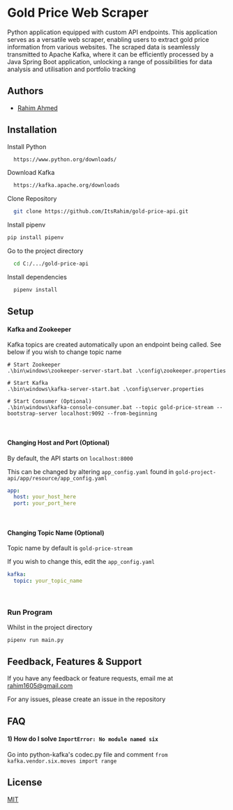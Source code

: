 
# Gold Price Web Scraper

Python application equipped with custom API endpoints. This application serves as a versatile web scraper, enabling users to extract gold price information from various websites. The scraped data is seamlessly transmitted to Apache Kafka, where it can be efficiently processed by a Java Spring Boot application, unlocking a range of possibilities for data analysis and utilisation and portfolio tracking


## Authors

- [Rahim Ahmed](https://www.github.com/ItsRahim)


## Installation

Install Python

```bash
  https://www.python.org/downloads/
```

Download Kafka
```bash
  https://kafka.apache.org/downloads
```

Clone Repository

```bash
  git clone https://github.com/ItsRahim/gold-price-api.git
```

Install pipenv
```bash
pip install pipenv
```

Go to the project directory

```bash
  cd C:/.../gold-price-api
```

Install dependencies

```bash
  pipenv install
```

## Setup
#### Kafka and Zookeeper
Kafka topics are created automatically upon an endpoint being called. See below if you wish to change topic name

```commandline
# Start Zookeeper
.\bin\windows\zookeeper-server-start.bat .\config\zookeeper.properties

# Start Kafka
.\bin\windows\kafka-server-start.bat .\config\server.properties

# Start Consumer (Optional)
.\bin\windows\kafka-console-consumer.bat --topic gold-price-stream --bootstrap-server localhost:9092 --from-beginning
```
<br>

#### Changing Host and Port (Optional)
By default, the API starts on ```localhost:8000```

This can be changed by altering ```app_config.yaml``` found in ```gold-project-api/app/resource/app_config.yaml```

```yaml
app:
  host: your_host_here
  port: your_port_here
```
<br>

#### Changing Topic Name (Optional)
Topic name by default is ```gold-price-stream```

If you wish to change this, edit the ```app_config.yaml```
```yaml
kafka:
  topic: your_topic_name
```
<br>

### Run Program
Whilst in the project directory
```commandline
pipenv run main.py
```

## Feedback, Features & Support

If you have any feedback or feature requests, email me at rahim1605@gmail.com

For any issues, please create an issue in the repository


## FAQ

#### 1) How do I solve ```ImportError: No module named six ```

Go into python-kafka's codec.py file and comment ```from kafka.vendor.six.moves import range ```


## License

[MIT](https://choosealicense.com/licenses/mit/)

